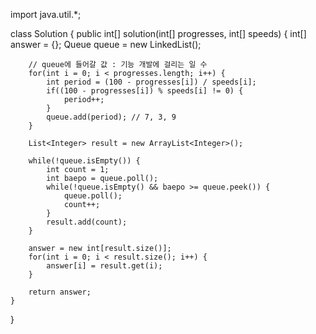 import java.util.*;

class Solution {
    public int[] solution(int[] progresses, int[] speeds) {
        int[] answer = {};
        Queue<Integer> queue = new LinkedList<Integer>();
        
        // queue에 들어갈 값 : 기능 개발에 걸리는 일 수
        for(int i = 0; i < progresses.length; i++) {
            int period = (100 - progresses[i]) / speeds[i];
            if((100 - progresses[i]) % speeds[i] != 0) {
                period++;
            }
            queue.add(period); // 7, 3, 9
        }
        
        List<Integer> result = new ArrayList<Integer>();
        
        while(!queue.isEmpty()) {
            int count = 1;
            int baepo = queue.poll();
            while(!queue.isEmpty() && baepo >= queue.peek()) {
                queue.poll();
                count++;
            }
            result.add(count);
        }
        
        answer = new int[result.size()];
        for(int i = 0; i < result.size(); i++) {
            answer[i] = result.get(i);
        }
        
        return answer;
    }
}